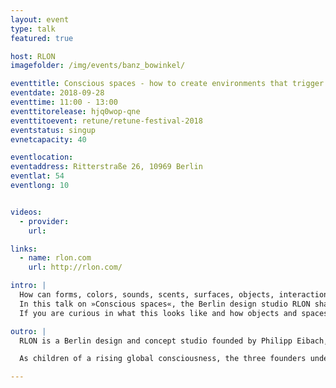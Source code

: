 ```yaml
---
layout: event
type: talk
featured: true

host: RLON
imagefolder: /img/events/banz_bowinkel/

eventtitle: Conscious spaces - how to create environments that trigger awareness and reward curiosity
eventdate: 2018-09-28
eventtime: 11:00 - 13:00
eventtitorelease: hjq0wop-qne
eventtitoevent: retune/retune-festival-2018
eventstatus: singup
evnetcapacity: 40

eventlocation: 
eventaddress: Ritterstraße 26, 10969 Berlin
eventlat: 54
eventlong: 10


videos:
  - provider: 
    url:

links:
  - name: rlon.com
    url: http://rlon.com/

intro: |
  How can forms, colors, sounds, scents, surfaces, objects, interactions and movements contribute to spaces where flow and creativity emerge naturally? How can we map our rooms to our mind and decorate them for clarity and joy?
  In this talk on »Conscious spaces«, the Berlin design studio RLON shares its insights and inspirations around the topic. The studio is dedicated to create objects and kinetic installations for what they call “curious spaces”.
  If you are curious in what this looks like and how objects and spaces affect your state of mind, join us for this talk in their studio.

outro: |
  RLON is a Berlin design and concept studio founded by Philipp Eibach, Josua Putzke and Nehemia Turban. The studio creates objects and installations characterized by minimal aesthetics, playful interactions and poetic motions. RLON’s works arise out of an particular interest in meta physics, spatial cognition and experiments with materials and processes.

  As children of a rising global consciousness, the three founders understand design as one way to widen our imagination of the future and to encourage individual and confident constructions of realities: “the future is less a shadow of yesterday than a reflection of now. what we think, is what we get. so let us think sassy, brave and juicy. let us connect the dots not straight but curved. we believe we can contribute to such a liquid thinking, by crafting interactions and narrating stories that trigger awareness and reward curiosity. with the tools of design and the soul of art. so this is what studio RLON does: creating objects and narratives for curious spaces. and curious minds.”

---
```

